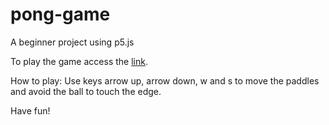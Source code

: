 # pong-game
A beginner project using p5.js

To play the game access the [link](https://editor.p5js.org/HeloisaMoraes/full/TZgnwMdZE).

How to play: Use keys arrow up, arrow down, w and s to move the paddles and avoid the ball to touch the edge.

Have fun!
